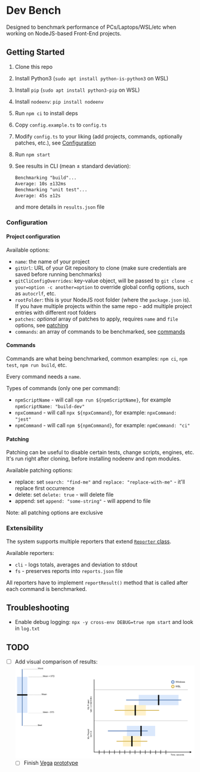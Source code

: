 # Dev Bench

Designed to benchmark performance of PCs/Laptops/WSL/etc when working on NodeJS-based Front-End projects.

## Getting Started

1. Clone this repo
2. Install Python3 (`sudo apt install python-is-python3` on WSL)
3. Install `pip` (`sudo apt install python3-pip` on WSL)
4. Install `nodeenv`: `pip install nodeenv`
5. Run `npm ci` to install deps
6. Copy `config.example.ts` to `config.ts`
7. Modify `config.ts` to your liking (add projects, commands, optionally patches, etc.), see [Configuration](#configuration)
8. Run `npm start`
9. See results in CLI (mean ± standard deviation):

   ```
   Benchmarking "build"...
   Average: 10s ±132ms
   Benchmarking "unit test"...
   Average: 45s ±12s
   ```

   and more details in `results.json` file

### Configuration

#### Project configuration

Available options:

- `name`: the name of your project
- `gitUrl`: URL of your Git repository to clone (make sure credentials are saved before running benchmarks)
- `gitCliConfigOverrides`: key-value object, will be passed to `git clone -c your=option -c another=option` to override global config options, such as `autocrlf`, etc.
- `rootFolder`: this is your NodeJS root folder (where the `package.json` is). If you have multiple projects within the same repo - add multiple project entries with different root folders
- `patches`: _optional_ array of patches to apply, requires `name` and `file` options, see [patching](#patching)
- `commands`: an array of commands to be benchmarked, see [commands](#commands)

#### Commands

Commands are what being benchmarked, common examples: `npm ci`, `npm test`, `npm run build`, etc.

Every command needs a `name`.

Types of commands (only one per command):

- `npmScriptName` - will call `npm run ${npmScriptName}`, for example `npmScriptName: "build-dev"`
- `npxCommand` - will call `npx ${npxCommand}`, for example: `npxCommand: "jest"`
- `npmCommand` - will call `npm ${npmCommand}`, for example: `npmCommand: "ci"`

#### Patching

Patching can be useful to disable certain tests, change scripts, engines, etc. It's run right after cloning, before installing nodeenv and npm modules.

Available patching options:

- replace: set `search: "find-me"` and `replace: "replace-with-me"` - it'll replace first occurrence
- delete: set `delete: true` - will delete file
- append: set `append: "some-string"` - will append to file

Note: all patching options are exclusive <!-- TODO: make it apparent in types -->

### Extensibility

The system supports multiple reporters that extend [`Reporter` class](./reporters/Reporter.ts).

Available reporters:

- `cli` - logs totals, averages and deviation to stdout
- `fs` - preserves reports into `reports.json` file

All reporters have to implement `reportResult()` method that is called after each command is benchmarked.

<!-- TODO: add visual reporter, probably at the end of all benchmarks? -->

## Troubleshooting

- Enable debug logging: `npx -y cross-env DEBUG=true npm start` and look in `log.txt`

## TODO

- [ ] Add visual comparison of results: ![chart design](design.png)
  - [ ] Finish [Vega](https://vega.github.io/editor) [prototype](design.json)
